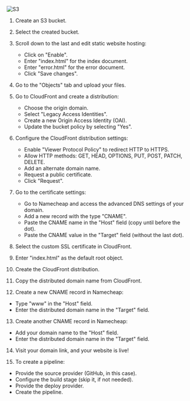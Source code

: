 ![S3](https://github.com/SaadOps/10WeeksOfCloudops/assets/94478736/8eaddf64-dbc7-47c2-8184-ed49dd522b68)

1) Create an S3 bucket.
2) Select the created bucket.
3) Scroll down to the last and edit static website hosting:
   - Click on "Enable".
   - Enter "index.html" for the index document.
   - Enter "error.html" for the error document.
   - Click "Save changes".
4) Go to the "Objects" tab and upload your files.

5) Go to CloudFront and create a distribution:
   - Choose the origin domain.
   - Select "Legacy Access Identities".
   - Create a new Origin Access Identity (OAI).
   - Update the bucket policy by selecting "Yes".

6) Configure the CloudFront distribution settings:
   - Enable "Viewer Protocol Policy" to redirect HTTP to HTTPS.
   - Allow HTTP methods: GET, HEAD, OPTIONS, PUT, POST, PATCH, DELETE.
   - Add an alternate domain name.
   - Request a public certificate.
   - Click "Request".

7) Go to the certificate settings:
   - Go to Namecheap and access the advanced DNS settings of your domain.
   - Add a new record with the type "CNAME".
   - Paste the CNAME name in the "Host" field (copy until before the dot).
   - Paste the CNAME value in the "Target" field (without the last dot).

8) Select the custom SSL certificate in CloudFront.
9) Enter "index.html" as the default root object.
10) Create the CloudFront distribution.

11) Copy the distributed domain name from CloudFront.
12) Create a new CNAME record in Namecheap:
   - Type "www" in the "Host" field.
   - Enter the distributed domain name in the "Target" field.

13) Create another CNAME record in Namecheap:
   - Add your domain name to the "Host" field.
   - Enter the distributed domain name in the "Target" field.

14) Visit your domain link, and your website is live!

15) To create a pipeline:
   - Provide the source provider (GitHub, in this case).
   - Configure the build stage (skip it, if not needed).
   - Provide the deploy provider.
   - Create the pipeline.

